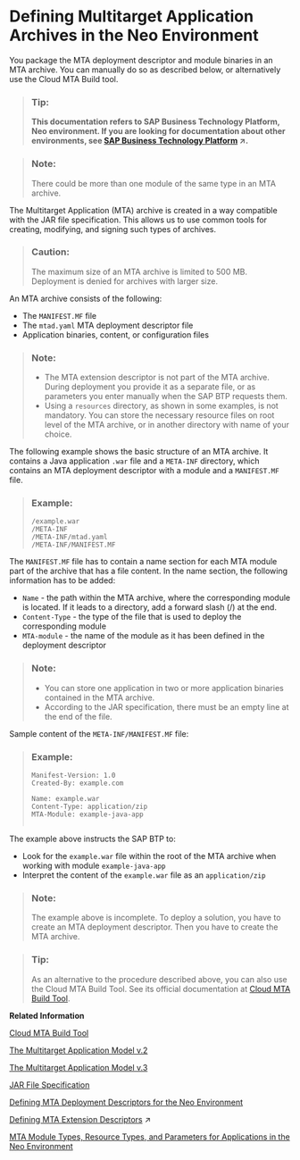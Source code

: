 <!-- copy6a5c8888f89f404eb38b5bf30e17c2ad -->

# Defining Multitarget Application Archives in the Neo Environment

You package the MTA deployment descriptor and module binaries in an MTA archive. You can manually do so as described below, or alternatively use the Cloud MTA Build tool.

> ### Tip:  
> **This documentation refers to SAP Business Technology Platform, Neo environment. If you are looking for documentation about other environments, see [SAP Business Technology Platform](https://help.sap.com/viewer/65de2977205c403bbc107264b8eccf4b/Cloud/en-US/6a2c1ab5a31b4ed9a2ce17a5329e1dd8.html "SAP Business Technology Platform (SAP BTP) is an integrated offering comprised of the following technology portfolios: application development; process automation; integration; data, analytics, and enterprise planning; artificial intelligence. The platform offers users the ability to turn data into business value, compose end-to-end business processes, connect entire IT landscapes, and personalize, build and extend SAP applications. This reduces the overall total cost of ownership maintaining SAP landscapes and third-party software across end-to-end business processes.") :arrow_upper_right:.**

> ### Note:  
> There could be more than one module of the same type in an MTA archive.

The Multitarget Application \(MTA\) archive is created in a way compatible with the JAR file specification. This allows us to use common tools for creating, modifying, and signing such types of archives.

> ### Caution:  
> The maximum size of an MTA archive is limited to 500 MB. Deployment is denied for archives with larger size.

An MTA archive consists of the following:

-   The `MANIFEST.MF` file
-   The `mtad.yaml` MTA deployment descriptor file
-   Application binaries, content, or configuration files

> ### Note:  
> -   The MTA extension descriptor is not part of the MTA archive. During deployment you provide it as a separate file, or as parameters you enter manually when the SAP BTP requests them.
> -   Using a `resources` directory, as shown in some examples, is not mandatory. You can store the necessary resource files on root level of the MTA archive, or in another directory with name of your choice.

The following example shows the basic structure of an MTA archive. It contains a Java application `.war` file and a `META-INF` directory, which contains an MTA deployment descriptor with a module and a `MANIFEST.MF` file.

> ### Example:  
> ```
> /example.war
> /META-INF
> /META-INF/mtad.yaml
> /META-INF/MANIFEST.MF
> ```

The `MANIFEST.MF` file has to contain a name section for each MTA module part of the archive that has a file content. In the name section, the following information has to be added:

-   `Name` - the path within the MTA archive, where the corresponding module is located. If it leads to a directory, add a forward slash \(/\) at the end.
-   `Content-Type` - the type of the file that is used to deploy the corresponding module
-   `MTA-module` - the name of the module as it has been defined in the deployment descriptor

> ### Note:  
> -   You can store one application in two or more application binaries contained in the MTA archive.
> -   According to the JAR specification, there must be an empty line at the end of the file.

Sample content of the `META-INF/MANIFEST.MF` file:

> ### Example:  
> ```
> Manifest-Version: 1.0
> Created-By: example.com
> 
> Name: example.war
> Content-Type: application/zip
> MTA-Module: example-java-app
> 
> 
> ```

The example above instructs the SAP BTP to:

-   Look for the `example.war` file within the root of the MTA archive when working with module `example-java-app`
-   Interpret the content of the `example.war` file as an `application/zip`

> ### Note:  
> The example above is incomplete. To deploy a solution, you have to create an MTA deployment descriptor. Then you have to create the MTA archive.

> ### Tip:  
> As an alternative to the procedure described above, you can also use the Cloud MTA Build Tool. See its official documentation at [Cloud MTA Build Tool](https://sap.github.io/cloud-mta-build-tool/).

**Related Information**  


[Cloud MTA Build Tool](https://sap.github.io/cloud-mta-build-tool/)

[The Multitarget Application Model v.2](http://go.sap.com/documents/2016/06/e2f618e4-757c-0010-82c7-eda71af511fa.html)

[The Multitarget Application Model v.3](https://www.sap.com/documents/2021/09/66d96898-fa7d-0010-bca6-c68f7e60039b.html)

[JAR File Specification](http://docs.oracle.com/javase/7/docs/technotes/guides/jar/jar.html)

[Defining MTA Deployment Descriptors for the Neo Environment](defining-mta-deployment-descriptors-for-the-neo-environment-ef90452.md)

[Defining MTA Extension Descriptors](https://help.sap.com/viewer/65de2977205c403bbc107264b8eccf4b/Cloud/en-US/50df803465324d36851c79fd07e8972c.html "") :arrow_upper_right:

[MTA Module Types, Resource Types, and Parameters for Applications in the Neo Environment](mta-module-types-resource-types-and-parameters-for-applications-in-the-neo-environment-f1caa87.md)

